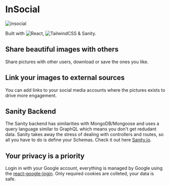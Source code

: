 # InSocial

![insocial]('./frontend/src/assets/insocial-dark.png')

Built with ![React](https://img.shields.io/badge/react-%2320232a.svg?style=for-the-badge&logo=react&logoColor=%2361DAFB), ![TailwindCSS](https://img.shields.io/badge/tailwindcss-%2338B2AC.svg?style=for-the-badge&logo=tailwind-css&logoColor=white) & Sanity.

## Share beautiful images with others

Share pictures with other users, download or save the ones you like.

## Link your images to external sources

You can add links to your social media accounts where the pictures exists to drive more engagement.

## Sanity Backend

The Sanity backend has similarities with MongoDB/Mongoose and uses a query language similar to GraphQL which means you don't get redudant data. Sanity takes away the stress of dealing with controllers and routes, so all you have to do is define your Schemas. Check it out here [Sanity.io](https://sanity.io).

## Your privacy is a priority

Login in with your Google account, everything is managed by Google using the [react-google-login](https://github.com/anthonyjgrove/react-google-login). Only required cookies are colleted, your data is safe.
